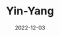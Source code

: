 ---
title: Yin-Yang
subtitle: 
layout: default
modal-id: 6
date: 2022-12-03
img: video
vid: IMG_5009.MP4
thumbnail: yinyang-thumbnail.png
alt: image-alt
price: Between NAf 55 and NAf 500 depending on size and design
size: Large
description: Embrace the Harmony of Life. An Exquisite Yin Yang Symbol Engraved on a Gourd, Merging the Opposing Forces of the Universe into a Single, Balanced Entity, Perfect for Displaying the Power of Equilibrium and Unity.
tags: lamp
---
